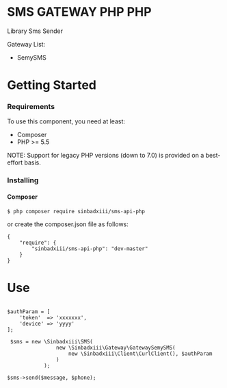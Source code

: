 # SMS GATEWAY PHP PHP

Library Sms Sender

Gateway List:

- SemySMS

# Getting Started

### Requirements
To use this component, you need at least:
 - Composer
 - PHP >= 5.5

NOTE: Support for legacy PHP versions (down to 7.0) is provided on a best-effort basis.

### Installing

#### Composer


```
$ php composer require sinbadxiii/sms-api-php
```

or create the composer.json file as follows:

```
{
    "require": {
        "sinbadxiii/sms-api-php": "dev-master"
    }
}
```

# Use

```

$authParam = [
    'token'  => 'xxxxxxx',
    'device' => 'yyyy'
];

 $sms = new \Sinbadxiii\SMS(
                new \Sinbadxiii\Gateway\GatewaySemySMS(
                    new \Sinbadxiii\Client\CurlClient(), $authParam
                )
            );

$sms->send($message, $phone);

```




